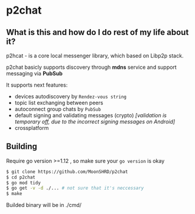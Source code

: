 # p2chat

## What is this and how do I do rest of my life about it?
p2hcat - is a core local messenger library, which based on Libp2p stack.

p2chat basicly supports discovery through **mdns** service and support messaging via **PubSub**

It supports next features:
- devices autodiscovery by `Rendez-vous string`
- topic list exchanging between peers
- autoconnect group chats by `PubSub`
- default signing and validating messages (crypto) *[validation is temporary off, due to the incorrect signing messages on Android]*
- crossplatform


## Building
Require go version >=1.12 , so make sure your `go version` is okay

```bash
$ git clone https://github.com/MoonSHRD/p2chat
$ cd p2chat
$ go mod tidy
$ go get -v -d ./... # not sure that it's neccessary
$ make
```
Builded binary will be in ./cmd/